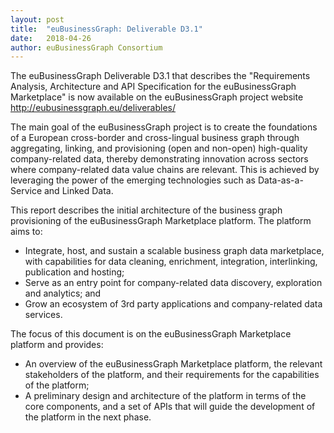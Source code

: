 ```yaml
---
layout: post
title:  "euBusinessGraph: Deliverable D3.1"
date:   2018-04-26
author: euBusinessGraph Consortium
---
```


The euBusinessGraph Deliverable D3.1 that describes the "Requirements Analysis, Architecture and API Specification for the euBusinessGraph Marketplace" is now available on the euBusinessGraph project website <a href="http://eubusinessgraph.eu/deliverables/">http://eubusinessgraph.eu/deliverables/</a>

The main goal of the euBusinessGraph project is to create the foundations of a European cross-border and cross-lingual business graph through aggregating, linking, and provisioning (open and non-open) high-quality company-related data, thereby demonstrating innovation across sectors where company-related data value chains are relevant. This is achieved by leveraging the power of the emerging technologies such as Data-as-a-Service and Linked Data.

This report describes the initial architecture of the business graph provisioning of the euBusinessGraph Marketplace platform. The platform aims to:
* Integrate, host, and sustain a scalable business graph data marketplace, with capabilities for data cleaning, enrichment, integration, interlinking, publication and hosting;
* Serve as an entry point for company-related data discovery, exploration and analytics; and
* Grow an ecosystem of 3rd party applications and company-related data services.

The focus of this document is on the euBusinessGraph Marketplace platform and provides: 
* An overview of the euBusinessGraph Marketplace platform, the relevant stakeholders of the platform, and their requirements for the capabilities of the platform;</li>
* A preliminary design and architecture of the platform in terms of the core components, and a set of APIs that will guide the development of the platform in the next phase.</li>
